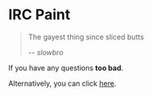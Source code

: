 IRC Paint
=========

> The gayest thing since sliced butts
> 
> -- *slowbro*

If you have any questions **too bad**.

Alternatively, you can click [here](http://pedro.finalboss.org:8080/).
